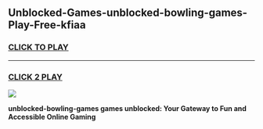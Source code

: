 
## Unblocked-Games-unblocked-bowling-games-Play-Free-kfiaa
<h3>
<a href="https://premium76.site?title=unblocked-bowling-games&ref=23A">CLICK TO PLAY</a></h3>
<hr>

<h3>
<a href="https://premium76.site?title=unblocked-bowling-games&ref=23A">CLICK 2 PLAY</a>
  
</h3>

<a href="https://premium76.site?title=unblocked-bowling-games&ref=23A"><img src="https://clearcache.store/games.png"></a>


**unblocked-bowling-games games unblocked: Your Gateway to Fun and Accessible Online Gaming**
